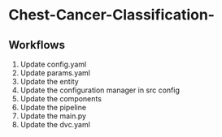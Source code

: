 # Chest-Cancer-Classification-

## Workflows
1. Update config.yaml
3. Update params.yaml
4. Update the entity
5. Update the configuration manager in src config
6. Update the components
7. Update the pipeline 
8. Update the main.py 
9. Update the dvc.yaml